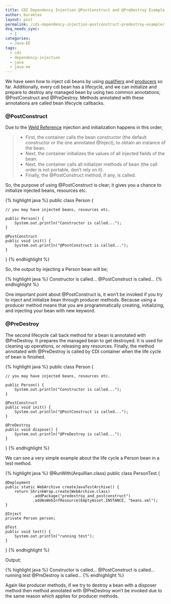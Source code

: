 ```yaml
---
title: CDI Dependency Injection @PostConstruct and @PreDestroy Example
author: buraktas
layout: post
permalink: /cdi-dependency-injection-postconstruct-predestroy-example/
dsq_needs_sync:
  - 1
categories:
  - Java-EE
tags:
  - cdi
  - dependency-injection
  - java
  - java-ee
---
```

We have seen how to inject cdi beans by using [qualifiers][1] and [producers][2] so far. Additionally, every cdi bean has a lifecycle, and we can initialize and prepare to destroy any managed bean by using two common annotations; <blognewcode>@PostConstruct</blognewcode> and <blognewcode>@PreDestroy</blognewcode>. Methods annotated with these annotations are called bean lifecycle callbacks.

### @PostConstruct

Due to the [Weld Reference][3] injection and initialization happens in this order;

> <div class="bullet list">
>   <ul>
>     <li>
>       First, the container calls the bean constructor (the default constructor or the one annotated @Inject), to obtain an instance of the bean.
>     </li>
>     <li>
>       Next, the container initializes the values of all injected fields of the bean.
>     </li>
>     <li>
>       Next, the container calls all initializer methods of bean (the call order is not portable, don’t rely on it).
>     </li>
>     <li>
>       Finally, the @PostConstruct method, if any, is called.
>     </li>
>   </ul>
> </div>

<!-- more -->

So, the purpose of using <blognewcode>@PostConstruct</blognewcode> is clear; it gives you a chance to initialize injected beans, resources etc.

{% highlight java %}
public class Person {

    // you may have injected beans, resources etc.

    public Person() {
        System.out.println("Constructor is called...");
    }

    @PostConstruct
    public void init() {
        System.out.println("@PostConstruct is called...");
    }
}
{% endhighlight %}

So, the output by injecting a Person bean will be;

{% highlight java %}
Constructor is called...
@PostConstruct is called...
{% endhighlight %}

One important point about <blognewcode>@PostConstruct</blognewcode> is, it won&#8217;t be invoked if you try to inject and initialize bean through producer methods. Because using a producer method means that you are programmatically creating, initializing, and injecting your bean with <blognewcode>new</blognewcode> keyword.

### @PreDestroy

The second lifecycle call back method for a bean is annotated with <blognewcode>@PreDestroy</blognewcode>. It prepares the managed bean to get destroyed. It is used for cleaning up operations, or releasing any resources. Finally, the method annotated with <blognewcode>@PreDestroy</blognewcode> is called by CDI container when the life cycle of bean is finished.

{% highlight java %}
public class Person {

    // you may have injected beans, resources etc.

    public Person() {
        System.out.println("Constructor is called...");
    }

    @PostConstruct
    public void init() {
        System.out.println("@PostConstruct is called...");
    }

    @PreDestroy
    public void dispose() {
        System.out.println("@PreDestroy is called...");
    }
}
{% endhighlight %}

We can see a very simple example about the life cycle a Person bean in a test method.

{% highlight java %}
@RunWith(Arquillian.class)
public class PersonTest {

    @Deployment
    public static WebArchive createJavaTestArchive() {
        return ShrinkWrap.create(WebArchive.class)
                .addPackage("predestroy_and_postconstruct")
                .addAsWebInfResource(EmptyAsset.INSTANCE, "beans.xml");
    }

    @Inject
    private Person person;

    @Test
    public void test() {
        System.out.println("running test");
    }
}
{% endhighlight %}

Output;

{% highlight java %}
Constructor is called...
@PostConstruct is called...
running test
@PreDestroy is called...
{% endhighlight %}

Again like producer methods, if we try to destroy a bean with a disposer method then method annotated with <blognewcode>@PreDestroy</blognewcode> won&#8217;t be invoked due to the same reason which applies for producer methods.

 [1]: http://www.buraktas.com/create-qualifiers-cdi-beans/
 [2]: http://www.buraktas.com/cdi-dependency-injection-producer-method-example/
 [3]: http://docs.jboss.org/weld/reference/latest/en-US/html/injection.html#_injection_points